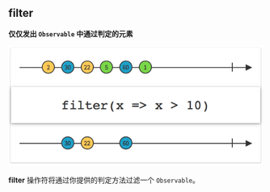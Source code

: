 ## filter

**仅仅发出 `Observable` 中通过判定的元素**

![](/assets/Operator/Operators/filter.png)

**filter** 操作符将通过你提供的判定方法过滤一个 `Observable`。

